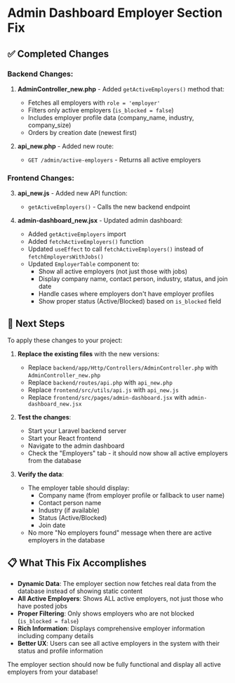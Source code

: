 # Admin Dashboard Employer Section Fix

## ✅ Completed Changes

### Backend Changes:
1. **AdminController_new.php** - Added `getActiveEmployers()` method that:
   - Fetches all employers with `role = 'employer'`
   - Filters only active employers (`is_blocked = false`)
   - Includes employer profile data (company_name, industry, company_size)
   - Orders by creation date (newest first)

2. **api_new.php** - Added new route:
   - `GET /admin/active-employers` - Returns all active employers

### Frontend Changes:
3. **api_new.js** - Added new API function:
   - `getActiveEmployers()` - Calls the new backend endpoint

4. **admin-dashboard_new.jsx** - Updated admin dashboard:
   - Added `getActiveEmployers` import
   - Added `fetchActiveEmployers()` function
   - Updated `useEffect` to call `fetchActiveEmployers()` instead of `fetchEmployersWithJobs()`
   - Updated `EmployerTable` component to:
     - Show all active employers (not just those with jobs)
     - Display company name, contact person, industry, status, and join date
     - Handle cases where employers don't have employer profiles
     - Show proper status (Active/Blocked) based on `is_blocked` field

## 🔄 Next Steps

To apply these changes to your project:

1. **Replace the existing files** with the new versions:
   - Replace `backend/app/Http/Controllers/AdminController.php` with `AdminController_new.php`
   - Replace `backend/routes/api.php` with `api_new.php`
   - Replace `frontend/src/utils/api.js` with `api_new.js`
   - Replace `frontend/src/pages/admin-dashboard.jsx` with `admin-dashboard_new.jsx`

2. **Test the changes**:
   - Start your Laravel backend server
   - Start your React frontend
   - Navigate to the admin dashboard
   - Check the "Employers" tab - it should now show all active employers from the database

3. **Verify the data**:
   - The employer table should display:
     - Company name (from employer profile or fallback to user name)
     - Contact person name
     - Industry (if available)
     - Status (Active/Blocked)
     - Join date
   - No more "No employers found" message when there are active employers in the database

## 📋 What This Fix Accomplishes

- **Dynamic Data**: The employer section now fetches real data from the database instead of showing static content
- **All Active Employers**: Shows ALL active employers, not just those who have posted jobs
- **Proper Filtering**: Only shows employers who are not blocked (`is_blocked = false`)
- **Rich Information**: Displays comprehensive employer information including company details
- **Better UX**: Users can see all active employers in the system with their status and profile information

The employer section should now be fully functional and display all active employers from your database!
